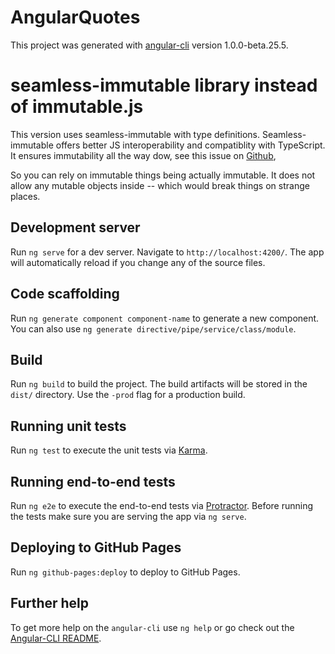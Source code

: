 # AngularQuotes

This project was generated with [angular-cli](https://github.com/angular/angular-cli) version 1.0.0-beta.25.5.

# seamless-immutable library instead of immutable.js

This version uses seamless-immutable with type definitions.
Seamless-immutable offers better JS interoperability and compatiblity with TypeScript.
It ensures immutability all the way dow, see this issue on [Github](https://github.com/facebook/immutable-js/issues/473),

So you can rely on immutable things being actually immutable.
It does not allow any mutable objects inside -- which would break things on strange places.



## Development server
Run `ng serve` for a dev server. Navigate to `http://localhost:4200/`. The app will automatically reload if you change any of the source files.

## Code scaffolding

Run `ng generate component component-name` to generate a new component. You can also use `ng generate directive/pipe/service/class/module`.

## Build

Run `ng build` to build the project. The build artifacts will be stored in the `dist/` directory. Use the `-prod` flag for a production build.

## Running unit tests

Run `ng test` to execute the unit tests via [Karma](https://karma-runner.github.io).

## Running end-to-end tests

Run `ng e2e` to execute the end-to-end tests via [Protractor](http://www.protractortest.org/).
Before running the tests make sure you are serving the app via `ng serve`.

## Deploying to GitHub Pages

Run `ng github-pages:deploy` to deploy to GitHub Pages.

## Further help

To get more help on the `angular-cli` use `ng help` or go check out the [Angular-CLI README](https://github.com/angular/angular-cli/blob/master/README.md).

